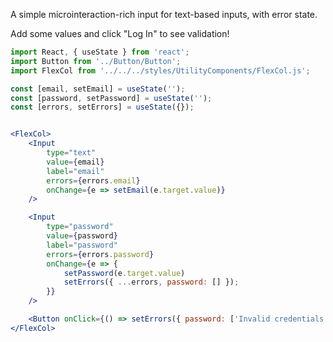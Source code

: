 A simple microinteraction-rich input for text-based inputs, with error state.  
  
Add some values and click "Log In" to see validation!
```jsx
import React, { useState } from 'react';
import Button from '../Button/Button';
import FlexCol from '../../../styles/UtilityComponents/FlexCol.js';

const [email, setEmail] = useState('');
const [password, setPassword] = useState('');
const [errors, setErrors] = useState({});


<FlexCol>
    <Input 
        type="text" 
        value={email} 
        label="email"
        errors={errors.email}
        onChange={e => setEmail(e.target.value)} 
    />

    <Input 
        type="password" 
        value={password} 
        label="password" 
        errors={errors.password}
        onChange={e => {
            setPassword(e.target.value)
            setErrors({ ...errors, password: [] });
        }} 
    />

    <Button onClick={() => setErrors({ password: ['Invalid credentials']})}>Log In</Button>
</FlexCol>
```
